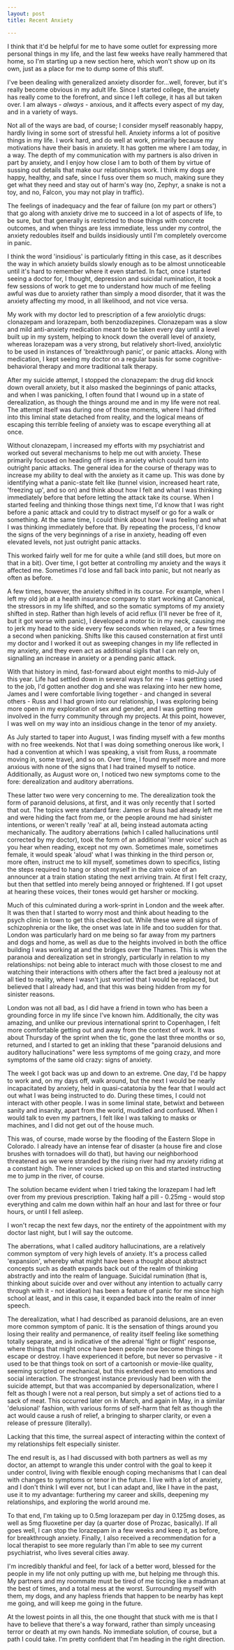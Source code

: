 ```yaml
---
layout: post
title: Recent Anxiety

---
```


I think that it'd be helpful for me to have some outlet for expressing more
personal things in my life, and the last few weeks have really hammered that
home, so I'm starting up a new section here, which won't show up on its own,
just as a place for me to dump some of this stuff.

I've been dealing with generalized anxiety disorder for...well, forever, but
it's really become obvious in my adult life.  Since I started college, the
anxiety has really come to the forefront, and since I left college, it has all
but taken over.  I am always - *always* - anxious, and it affects every aspect
of my day, and in a variety of ways.

Not all of the ways are bad, of course; I consider myself reasonably happy,
hardly living in some sort of stressful hell.  Anxiety informs a lot of
positive things in my life.  I work hard, and do well at work, primarily because
my motivations have their basis in anxiety.  It has gotten me where I am today,
in a way.  The depth of my communication with my partners is also driven in part
by anxiety, and I enjoy how close I am to both of them by virtue of sussing out
details that make our relationships work.  I think my dogs are happy, healthy,
and safe, since I fuss over them so much, making sure they get what they need
and stay out of harm's way (no, Zephyr, a snake is not a toy, and no, Falcon,
you may not play in traffic).

The feelings of inadequacy and the fear of failure (on my part or others') that
go along with anxiety drive me to succeed in a lot of aspects of life, to be
sure, but that generally is restricted to those things with concrete outcomes,
and when things are less immediate, less under my control, the anxiety redoubles
itself and builds insidiously until I'm completely overcome in panic.

I think the word 'insidious' is particularly fitting in this case, as it
describes the way in which anxiety builds slowly enough as to be almost
unnoticeable until it's hard to remember where it even started.  In fact, once I
started seeing a doctor for, I thought, depression and suicidal rumination, it
took a few sessions of work to get me to understand how much of me feeling awful
was due to anxiety rather than simply a mood disorder, that it was the anxiety
affecting my mood, in all likelihood, and not vice versa.

My work with my doctor led to prescription of a few anxiolytic drugs: clonazepam
and lorazepam, both benzodiazepines.  Clonazepam was a slow and mild
anti-anxiety medication meant to be taken every day until a level built up in my
system, helping to knock down the overall level of anxiety, whereas lorazepam
was a very strong, but relatively short-lived, anxiolytic to be used in
instances of 'breakthrough panic', or panic attacks.  Along with medication, I
kept seeing my doctor on a regular basis for some cognitive-behavioral therapy
and more traditional talk therapy.

After my suicide attempt, I stopped the clonazepam: the drug did knock down
overall anxiety, but it also masked the beginnings of panic attacks, and when I
was panicking, I often found that I wound up in a state of derealization, as
though the things around me and in my life were not real.  The attempt itself
was during one of those moments, where I had drifted into this liminal state
detached from reality, and the logical means of escaping this terrible feeling
of anxiety was to escape everything all at once.

Without clonazepam, I increased my efforts with my psychiatrist and worked out
several mechanisms to help me out with anxiety.  These primarily focused on
heading off rises in anxiety which could turn into outright panic attacks.  The
general idea for the course of therapy was to increase my ability to deal with
the anxiety as it came up.  This was done by identifying what a panic-state felt
like (tunnel vision, increased heart rate, 'freezing up', and so on) and think
about how I felt and what I was thinking immediately before that before letting
the attack take its course.  When I started feeling and thinking those things
next time, I'd know that I was right before a panic attack and could try to
distract myself or go for a walk or something.  At the same time, I could think
about how I was feeling and what I was thinking immediately before that.  By
repeating the process, I'd know the signs of the very beginnings of a rise in
anxiety, heading off even elevated levels, not just outright panic attacks.

This worked fairly well for me for quite a while (and still does, but more on
that in a bit).  Over time, I got better at controlling my anxiety and the ways
it affected me.  Sometimes I'd lose and fall back into panic, but not nearly as
often as before.

A few times, however, the anxiety shifted in its course.  For example, when I
left my old job at a health insurance company to start working at Canonical, the
stressors in my life shifted, and so the somatic symptoms of my anxiety shifted
in step.  Rather than high levels of acid reflux (I'll never be free of it, but
it got worse with panic), I developed a motor tic in my neck, causing me to jerk
my head to the side every few seconds when relaxed, or a few times a second when
panicking.  Shifts like this caused consternation at first until my doctor and I
worked it out as sweeping changes in my life reflected in my anxiety, and they
even act as additional sigils that I can rely on, signalling an increase in
anxiety or a pending panic attack.

With that history in mind, fast-forward about eight months to mid-July of this
year.  Life had settled down in several ways for me - I was getting used to the
job, I'd gotten another dog and she was relaxing into her new home, James and I
were comfortable living together - and changed in several others - Russ and I
had grown into our relationship, I was exploring being more open in my
exploration of sex and gender, and I was getting more involved in the furry
community through my projects.  At this point, however, I was well on my way
into an insidious change in the tenor of my anxiety.

As July started to taper into August, I was finding myself with a few months
with no free weekends.  Not that I was doing something onerous like work, I had
a convention at which I was speaking, a visit from Russ, a roommate moving in, 
some travel, and so on.  Over time, I found myself more and more anxious with
none of the signs that I had trained myself to notice.  Additionally, as August
wore on, I noticed two new symptoms come to the fore: derealization and auditory
aberrations.

These latter two were very concerning to me.  The derealization took the form of
paranoid delusions, at first, and it was only recently that I sorted that out.
The topics were standard fare: James or Russ had already left me and were hiding
the fact from me, or the people around me had sinister intentions, or weren't
really 'real' at all, being instead automata acting mechanically.  The auditory
aberrations (which I called hallucinations until corrected by my doctor), took
the form of an additional 'inner voice' such as you hear when reading, except
not my own.  Sometimes male, sometimes female, it would speak 'aloud' what I was
thinking in the third person or, more often, instruct me to kill myself,
sometimes down to specifics, listing the steps required to hang or shoot myself
in the calm voice of an announcer at a train station stating the next arriving
train.  At first I felt crazy, but then that settled into merely being annoyed
or frightened.  If I got upset at hearing these voices, their tones would get
harsher or mocking.

Much of this culminated during a work-sprint in London and the week after.  It
was then that I started to worry most and think about heading to the psych
clinic in town to get this checked out.  While these were all signs of
schizophrenia or the like, the onset was late in life and too sudden for that.
London was particularly hard on me being so far away from my partners and dogs
and home, as well as due to the heights involved in both the office building I
was working at and the bridges over the Thames.  This is when the paranoia and
derealization set in strongly, particularly in relation to my relationships: not
being able to interact much with those closest to me and watching their
interactions with others after the fact bred a jealousy not at all tied to
reality, where I wasn't just worried that I would be replaced, but believed that
I already had, and that this was being hidden from my for sinister reasons.

London was not all bad, as I did have a friend in town who has been a grounding
force in my life since I've known him.  Additionally, the city was amazing, and
unlike our previous international sprint to Copenhagen, I felt more comfortable
getting out and away from the context of work.  It was about Thursday of the
sprint when the tic, gone the last three months or so, returned, and I started
to get an inkling that these "paranoid delusions and auditory hallucinations"
were less symptoms of me going crazy, and more symptoms of the same old crazy:
signs of anxiety.

The week I got back was up and down to an extreme.  One day, I'd be happy to
work and, on my days off, walk around, but the next I would be nearly
incapacitated by anxiety, held in quasi-catatonia by the fear that I would act
out what I was being instructed to do.  During these times, I could not interact
with other people.  I was in some liminal state, betwixt and between sanity and
insanity, apart from the world, muddled and confused.  When I would talk to even
my partners, I felt like I was talking to masks or machines, and I did not get
out of the house much.

This was, of course, made worse by the flooding of the Eastern Slope in
Colorado.  I already have an intense fear of disaster (a house fire and close
brushes with tornadoes will do that), but having our neighborhood threatened as
we were stranded by the rising river had my anxiety riding at a constant high.
The inner voices picked up on this and started instructing me to jump in the
river, of course.

The solution became evident when I tried taking the lorazepam I had left over
from my previous prescription.  Taking half a pill - 0.25mg - would stop
everything and calm me down within half an hour and last for three or four
hours, or until I fell asleep.

I won't recap the next few days, nor the entirety of the appointment with my
doctor last night, but I will say the outcome.

The aberrations, what I called auditory hallucinations, are a relatively common
symptom of very high levels of anxiety.  It's a process called 'expansion',
whereby what might have been a thought about abstract concepts such as death
expands back out of the realm of thinking abstractly and into the realm of
language.  Suicidal rumination (that is, thinking about suicide over and over
without any intention to actually carry through with it - not ideation) has been
a feature of panic for me since high school at least, and in this case, it
expanded back into the realm of inner speech.

The derealization, what I had described as paranoid delusions, are an even more
common symptom of panic.  It is the sensation of things around you losing their
reality and permanence, of reality itself feeling like something totally
separate, and is indicative of the adrenal 'fight or flight' response, where
things that might once have been people now become things to escape or destroy.
I have experienced it before, but never so pervasive - it used to be that things
took on sort of a cartoonish or movie-like quality, seeming scripted or
mechanical, but this extended even to emotions and social interaction.  The
strongest instance previously had been with the suicide attempt, but that was
accompanied by depersonalization, where I felt as though I were not a real
person, but simply a set of actions tied to a sack of meat.  This occurred later
on in March, and again in May, in a similar 'delusional' fashion, with various
forms of self-harm that felt as though the act would cause a rush of relief, a
bringing to sharper clarity, or even a release of pressure (literally).

Lacking that this time, the surreal aspect of interacting within the context of
my relationships felt especially sinister.

The end result is, as I had discussed with both partners as well as my doctor,
an attempt to wrangle this under control with the goal to keep it under control,
living with flexible enough coping mechanisms that I can deal with changes to
symptoms or tenor in the future.  I live with a lot of anxiety, and I don't
think I will ever not, but I can adapt and, like I have in the past, use it to
my advantage: furthering my career and skills, deepening my relationships, and
exploring the world around me.

To that end, I'm taking up to 0.5mg lorazepam per day in 0.125mg doses, as well
as 5mg fluoxetine per day (a quarter dose of Prozac, basically).  If all goes
well, I can stop the lorazepam in a few weeks and keep it, as before, for
breakthrough anxiety.  Finally, I also received a recommendation for a local
therapist to see more regularly than I'm able to see my current psychiatrist,
who lives several cities away.

I'm incredibly thankful and feel, for lack of a better word, blessed for the
people in my life not only putting up with me, but helping me through this.  My
partners and my roommate must be tired of me ticcing like a madman at the best
of times, and a total mess at the worst.  Surrounding myself with them, my dogs,
and any hapless friends that happen to be nearby has kept me going, and will
keep me going in the future.

At the lowest points in all this, the one thought that stuck with me is that I
have to believe that there's a way forward, rather than simply unceasing terror
or death at my own hands.  No immediate solution, of course, but a path I could
take.  I'm pretty confident that I'm heading in the right direction.
